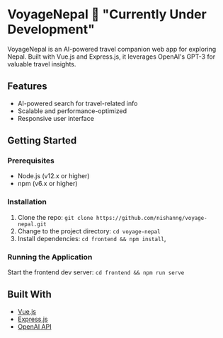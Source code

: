 # VoyageNepal 🚀 "Currently Under Development"

VoyageNepal is an AI-powered travel companion web app for exploring Nepal. Built with Vue.js and Express.js, it leverages OpenAI's GPT-3 for valuable travel insights.

## Features

- AI-powered search for travel-related info
- Scalable and performance-optimized
- Responsive user interface

## Getting Started

### Prerequisites

- Node.js (v12.x or higher)
- npm (v6.x or higher)

### Installation

1. Clone the repo: `git clone https://github.com/nishanng/voyage-nepal.git`
2. Change to the project directory: `cd voyage-nepal`
3. Install dependencies: `cd frontend && npm install`, 

### Running the Application

Start the frontend dev server: `cd frontend && npm run serve`

## Built With

- [Vue.js](https://vuejs.org/)
- [Express.js](https://expressjs.com/)
- [OpenAI API](https://www.openai.com/api/)
